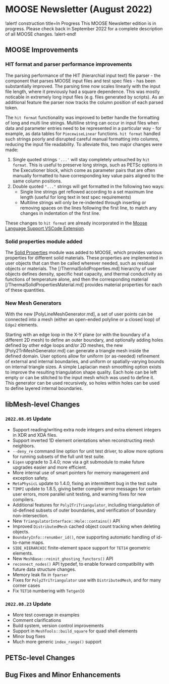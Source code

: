 # MOOSE Newsletter (August 2022)

!alert! construction title=In Progress
This MOOSE Newsletter edition is in progress. Please check back in September 2022
for a complete description of all MOOSE changes.
!alert-end!

## MOOSE Improvements

### HIT format and parser performance improvements

The parsing performance of the HIT (hierarchial input text) file parser - the component that parses
MOOSE input files and test spec files - has been substantially improved. The parsing time now scales
linearly with the input file length, where it previously had a square dependence. This was mostly
noticable in extremely long input files (e.g. files generated by scripts). As an additional feature the
parser now tracks the column position of each parsed token.

The `hit format` functionality was improved to better handle the formatting of long and multi line
strings. Multiline string can occur in input files when data and parameter entries
need to be represented in a particular way - for example, as data tables for `PiecewiseLinear`
functions. `hit format` handled such strings poorly and disrupted careful manual formatting into
columns, reducing the input file readability. To alleviate this, two major changes were made:

1. Single quoted strings `'...'` will stay completely untouched by `hit format`. This is useful to preserve long strings, such as PETSc options in the Executioner block, which come as parameter pairs that are often manually formatted to have corresponding key value pairs aligned to the same column positions.
2. Double quoted `"..."` strings will get formatted in the following two ways:
    - Single line strings get reflowed according to a set maximum line length (useful for long text in test spec requirements)
    - Multiline strings will only be re-indented through inserting or removing spaces on the lines following the first line, to match any changes in indentation of the first line.

These changes to `hit format` are already incorporated in the [Moose Language Support VSCode Extension](https://marketplace.visualstudio.com/items?itemName=DanielSchwen.moose-language-support).

### Solid properties module added

The [Solid Properties](modules/solid_properties/index.md) module was added to
MOOSE, which provides various properties for different solid materials. These
properties are implemented in user objects that can then be called wherever
needed, such as residual objects or materials. The [/ThermalSolidProperties.md]
hierarchy of user objects defines density, specific heat capacity, and thermal
conductivity as functions of temperature alone, and then the corresponding
material [/ThermalSolidPropertiesMaterial.md] provides material properties for
each of these quantities.

### New Mesh Generators

With the new [PolyLineMeshGenerator.md], a set of user points can be
connected into a mesh (either an open-ended polyline or a closed loop)
of `Edge2` elements.

Starting with an edge loop in the X-Y plane (or with the boundary of
a different 2D mesh) to define an outer boundary, and optionally
adding holes defined by other edge loops and/or 2D meshes, the new
[Poly2TriMeshGenerator.md] can generate a triangle mesh inside the
defined domain.  User options allow for uniform (or as-needed)
refinement of external and internal boundaries, and uniform or
spatially-varying bounds on internal triangle sizes.  A simple
Laplacian mesh smoothing option exists to improve the resulting
triangulation shape quality.  Each hole can be left empty or can be
stitched to the input mesh which was used to define it.  This
generator can be used recursively, so holes within holes can be used
to define layered internal boundaries.

## libMesh-level Changes

### `2022.08.05` Update
- Support reading/writing extra node integers and extra element
  integers in XDR and XDA files.
- Support inverted 1D element orientations when reconstructing mesh
  neighbors.
- `--deny_re` command line option for unit test driver, to allow more
  options for running subsets of the full unit test suite.
- `Eigen` upgrade to 3.4.0; now via a git submodule to make future
  upgrades easier and more efficient.
- More internal use of smart pointers for memory management and
  exception safety.
- `MetaPhysicL` update to 1.4.0, fixing an intermittent bug in the test
  suite
- `TIMPI` update to 1.8.5, giving better compiler error messages for
  certain user errors, more parallel unit testing, and warning fixes
  for new compilers.
- Additional features for `Poly2TriTriangulator`, including
  triangulation of id-defined subsets of outer boundaries, and
  verification of boundary non-intersection.
- New `TriangulatorInterface::Hole::contains()` API
- Improved `DistributedMesh` cached object count tracking when deleting
  objects.
- `BoundaryInfo::renumber_id()`, now supporting automatic handling of
  id-to-name maps.
- `SIDE_HIERARCHIC` finite-element space support for `TET14` geometric
  elements.
- New `MeshBase::reinit_ghosting_functors()` API
- `reconnect_nodes()` API typedef, to enable forward compatibility
  with future data structure changes.
- Memory leak fix in `fparser`
- Fixes for `Poly2TriTriangulator` use with `DistributedMesh`, and for
  many corner cases
- Fix `TET10` numbering with `TetgenIO`

### `2022.08.23` Update
- More test coverage in examples
- Comment clarifications
- Build system, version control improvements
- Support in `MeshTools::build_square` for quad shell elements
- Minor bug fixes
- Much more generic `index_range()` support

## PETSc-level Changes

## Bug Fixes and Minor Enhancements

